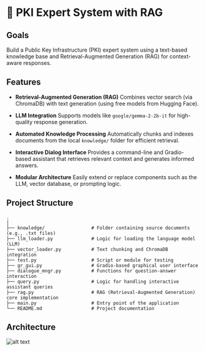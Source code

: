 # 🔐 PKI Expert System with RAG

## Goals

Build a Public Key Infrastructure (PKI) expert system using a text-based knowledge base and Retrieval-Augmented Generation (RAG) for context-aware responses.


## Features

* **Retrieval-Augmented Generation (RAG)**
  Combines vector search (via ChromaDB) with text generation (using free models from Hugging Face).

* **LLM Integration**
  Supports models like `google/gemma-2-2b-it` for high-quality response generation.

* **Automated Knowledge Processing**
  Automatically chunks and indexes documents from the local `knowledge/` folder for efficient retrieval.

* **Interactive Dialog Interface**
  Provides a command-line and Gradio-based assistant that retrieves relevant context and generates informed answers.

* **Modular Architecture**
  Easily extend or replace components such as the LLM, vector database, or prompting logic.


## Project Structure

```text
.
│
├── knowledge/                 # Folder containing source documents (e.g., .txt files)
├── llm_loader.py              # Logic for loading the language model (LLM)
├── vector_loader.py           # Text chunking and ChromaDB integration
├── test.py                    # Script or module for testing
├── gr_gui.py                  # Gradio-based graphical user interface
├── dialogue_mngr.py           # Functions for question-answer interaction
├── query.py                   # Logic for handling interactive assistant queries
├── rag.py                     # RAG (Retrieval-Augmented Generation) core implementation
├── main.py                    # Entry point of the application
└── README.md                  # Project documentation
```

## Architecture

![alt text](architecture.png)